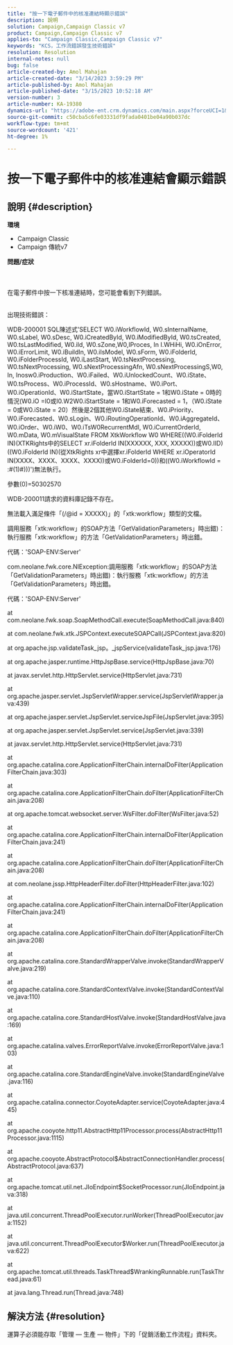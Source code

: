 ```yaml
---
title: "按一下電子郵件中的核准連結時顯示錯誤"
description: 說明
solution: Campaign,Campaign Classic v7
product: Campaign,Campaign Classic v7
applies-to: "Campaign Classic,Campaign Classic v7"
keywords: "KCS，工作流錯誤發生技術錯誤"
resolution: Resolution
internal-notes: null
bug: false
article-created-by: Amol Mahajan
article-created-date: "3/14/2023 3:59:29 PM"
article-published-by: Amol Mahajan
article-published-date: "3/15/2023 10:52:18 AM"
version-number: 3
article-number: KA-19380
dynamics-url: "https://adobe-ent.crm.dynamics.com/main.aspx?forceUCI=1&pagetype=entityrecord&etn=knowledgearticle&id=0aced72d-81c2-ed11-83ff-6045bd0065b6"
source-git-commit: c50cba5c6fe03331df9fada0401be04a90b037dc
workflow-type: tm+mt
source-wordcount: '421'
ht-degree: 1%

---
```


# 按一下電子郵件中的核准連結會顯示錯誤

## 說明 {#description}

<b>環境</b>
- Campaign Classic
- Campaign 傳統v7



<b>問題/症狀</b><br><br> <br><br>在電子郵件中按一下核准連結時，您可能會看到下列錯誤。<br><br>


出現技術錯誤：

WDB-200001 SQL陳述式&#39;SELECT W0.iWorkflowId, W0.sInternalName, W0.sLabel, W0.sDesc, W0.iCreatedById, W0.iModifiedById, W0.tsCreated, W0.tsLastModified, W0.iId, W0.sZone,W0,IProces, In I.WHiHi, W0.iOnError, W0.iErrorLimit, W0.iBuildIn, W0.iIsModel, W0.sForm, W0.iFolderId, W0.iFolderProcessId, W0.iLastStart, W0.tsNextProcessing, W0.tsNextProcessing, W0.sNextProcessingAfn, W0.sNextProcessingS,W0, In, Inosw0.iProduction、W0.iFailed、W0.iUnlockedCount、W0.iState、W0.tsProcess、W0.iProcessId、W0.sHostname、W0.iPort、W0.iOperationId、W0.iStartState，當W0.iStartState = 1和W0.iState = 0時的情況(W0.iO =I0或I0.W2W0.iStartState = 1和W0.iForecasted = 1，（W0.iState = 0或W0.iState = 20）然後是2個其他W0.iState結束、W0.iPriority、W0.iForecasted、W0.sLogin、W0.iRoutingOperationId、W0.iAggregateId、W0.iOrder、W0.iW0、W0.iTsW0RecurrentMdl, W0.iCurrentOrderId, W0.mData, W0.mVisualState FROM XtkWorkflow W0 WHERE((W0.iFolderId IN)(XTKRights中的SELECT xr.iFolderId IN(XXXXXX, XXX, XXXXX))或W0.IID)((W0.iFolderId IN)(從XtkRights xr中選擇xr.iFolderId WHERE xr.iOperatorId IN(XXXX、XXXX、XXXX、XXXX))或W0.iFolderId=0))和((W0.iWorkflowId = :#(1)#)))&#39;)無法執行。

參數(0)=50302570



WDB-200011請求的資料庫記錄不存在。

無法載入滿足條件「(/@id = XXXXX)」的「xtk:workflow」類型的文檔。



調用服務「xtk:workflow」的SOAP方法「GetValidationParameters」時出錯)：執行服務「xtk:workflow」的方法「GetValidationParameters」時出錯。



代碼：&#39;SOAP-ENV:Server&#39;

com.neolane.fwk.core.NlException:調用服務「xtk:workflow」的SOAP方法「GetValidationParameters」時出錯)：執行服務「xtk:workflow」的方法「GetValidationParameters」時出錯。

代碼：&#39;SOAP-ENV:Server&#39;

at com.neolane.fwk.soap.SoapMethodCall.execute(SoapMethodCall.java:840)

at com.neolane.fwk.xtk.JSPContext.executeSOAPCall(JSPContext.java:820)

at org.apache.jsp.validateTask_jsp。_jspService(validateTask_jsp.java:176)

at org.apache.jasper.runtime.HttpJspBase.service(HttpJspBase.java:70)

at javax.servlet.http.HttpServlet.service(HttpServlet.java:731)

at org.apache.jasper.servlet.JspServletWrapper.service(JspServletWrapper.java:439)

at org.apache.jasper.servlet.JspServlet.serviceJspFile(JspServlet.java:395)

at org.apache.jasper.servlet.JspServlet.service(JspServlet.java:339)

at javax.servlet.http.HttpServlet.service(HttpServlet.java:731)

at org.apache.catalina.core.ApplicationFilterChain.internalDoFilter(ApplicationFilterChain.java:303)

at org.apache.catalina.core.ApplicationFilterChain.doFilter(ApplicationFilterChain.java:208)

at org.apache.tomcat.websocket.server.WsFilter.doFilter(WsFilter.java:52)

at org.apache.catalina.core.ApplicationFilterChain.internalDoFilter(ApplicationFilterChain.java:241)

at org.apache.catalina.core.ApplicationFilterChain.doFilter(ApplicationFilterChain.java:208)

at com.neolane.jssp.HttpHeaderFilter.doFilter(HttpHeaderFilter.java:102)

at org.apache.catalina.core.ApplicationFilterChain.internalDoFilter(ApplicationFilterChain.java:241)

at org.apache.catalina.core.ApplicationFilterChain.doFilter(ApplicationFilterChain.java:208)

at org.apache.catalina.core.StandardWrapperValve.invoke(StandardWrapperValve.java:219)

at org.apache.catalina.core.StandardContextValve.invoke(StandardContextValve.java:110)

at org.apache.catalina.core.StandardHostValve.invoke(StandardHostValve.java:169)

at org.apache.catalina.valves.ErrorReportValve.invoke(ErrorReportValve.java:103)

at org.apache.catalina.core.StandardEngineValve.invoke(StandardEngineValve.java:116)

at org.apache.catalina.connector.CoyoteAdapter.service(CoyoteAdapter.java:445)

at org.apache.cooyote.http11.AbstractHttp11Processor.process(AbstractHttp11Processor.java:1115)

at org.apache.cooyote.AbstractProtocol$AbstractConnectionHandler.process(AbstractProtocol.java:637)

at org.apache.tomcat.util.net.JIoEndpoint$SocketProcessor.run(JIoEndpoint.java:318)

at java.util.concurrent.ThreadPoolExecutor.runWorker(ThreadPoolExecutor.java:1152)

at java.util.concurrent.ThreadPoolExecutor$Worker.run(ThreadPoolExecutor.java:622)

at org.apache.tomcat.util.threads.TaskThread$WrankingRunnable.run(TaskThread.java:61)

at java.lang.Thread.run(Thread.java:748)


## 解決方法 {#resolution}


運算子必須能存取「管理 — 生產 — 物件」下的「促銷活動工作流程」資料夾。

